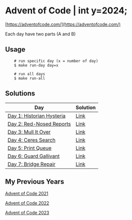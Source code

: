 # Advent of Code | int y=2024;

[https://adventofcode.com/](https://adventofcode.com/)

Each day have two parts (A and B)

## Usage

```
    # run specific day (x = number of day)
    $ make run-day day=x
    
    # run all days
    $ make run-all
```

## Solutions

| **Day**                                                          | **Solution**                                                             |
|------------------------------------------------------------------|--------------------------------------------------------------------------|
| [Day 1: Historian Hysteria](https://adventofcode.com/2024/day/1) | [Link](https://github.com/dcorto/adventofcode2024/blob/master/1/main.go) |
| [Day 2: Red-Nosed Reports](https://adventofcode.com/2024/day/2)  | [Link](https://github.com/dcorto/adventofcode2024/blob/master/2/main.go) |                                                                      
| [Day 3: Mull It Over](https://adventofcode.com/2024/day/3)       | [Link](https://github.com/dcorto/adventofcode2024/blob/master/3/main.go) |
| [Day 4: Ceres Search](https://adventofcode.com/2024/day/4)       | [Link](https://github.com/dcorto/adventofcode2024/blob/master/4/main.go) |     
| [Day 5: Print Queue](https://adventofcode.com/2024/day/5)        | [Link](https://github.com/dcorto/adventofcode2024/blob/master/5/main.go) |
| [Day 6: Guard Gallivant](https://adventofcode.com/2024/day/6)    | [Link](https://github.com/dcorto/adventofcode2024/blob/master/6/main.go) |
| [Day 7: Bridge Repair](https://adventofcode.com/2024/day/7)      | [Link](https://github.com/dcorto/adventofcode2024/blob/master/7/main.go) |


## My Previous Years
    
[Advent of Code 2021](https://github.com/dcorto/adventofcode2021)

[Advent of Code 2022](https://github.com/dcorto/adventofcode2022)

[Advent of Code 2023](https://github.com/dcorto/adventofcode2023)


